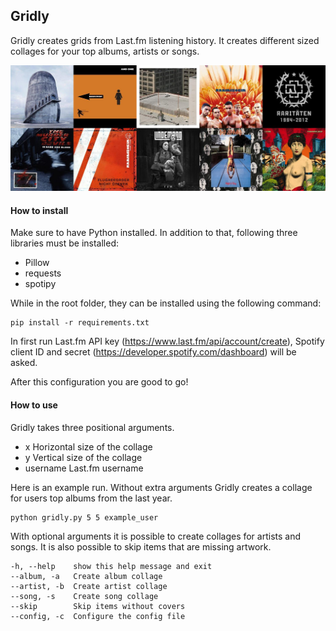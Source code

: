 ## Gridly
Gridly creates grids from Last.fm listening history. It creates different sized collages for your top albums, artists or songs.

![alt text](./examples/Album.jpeg)

#### How to install
Make sure to have Python installed. In addition to that, following three libraries must be installed:

- Pillow
- requests
- spotipy

While in the root folder, they can be installed using the following command:

    pip install -r requirements.txt

In first run Last.fm API key (https://www.last.fm/api/account/create), Spotify client ID and secret (https://developer.spotify.com/dashboard) will be asked.
 
After this configuration you are good to go!

#### How to use
Gridly takes three positional arguments.

- x             Horizontal size of the collage
- y             Vertical size of the collage
- username      Last.fm username

Here is an example run. Without extra arguments Gridly creates a collage for users top albums from the last year.

    python gridly.py 5 5 example_user

With optional arguments it is possible to create collages for artists and songs. It is also possible to skip items that are missing artwork.

    -h, --help    show this help message and exit
    --album, -a   Create album collage
    --artist, -b  Create artist collage
    --song, -s    Create song collage
    --skip        Skip items without covers
    --config, -c  Configure the config file

